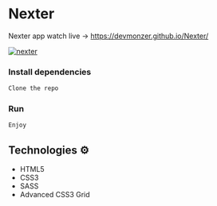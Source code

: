 # Nexter
 
Nexter app watch live -> https://devmonzer.github.io/Nexter/ 

<a href="https://ibb.co/n6BRjGb"><img src="https://i.ibb.co/KbDmWPX/nexter.jpg" alt="nexter" border="0"></a>

### Install dependencies

```bash
Clone the repo
```

### Run

```bash
Enjoy
``` 
   
## Technologies ⚙️  
 
* HTML5   
* CSS3 
* SASS
* Advanced CSS3 Grid

 
 
